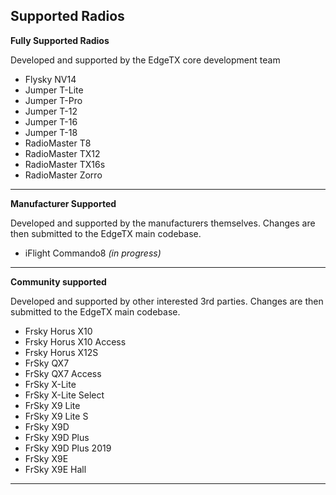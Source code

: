 ## Supported Radios

**Fully Supported Radios** 

Developed and supported by the EdgeTX core development team

* Flysky NV14
* Jumper T-Lite
* Jumper T-Pro
* Jumper T-12
* Jumper T-16
* Jumper T-18
* RadioMaster T8
* RadioMaster TX12
* RadioMaster TX16s
* RadioMaster Zorro
---

**Manufacturer Supported**
 
Developed and supported by the manufacturers themselves. Changes are then submitted to the EdgeTX main codebase.

* iFlight Commando8 *(in progress)*
---

**Community supported**

Developed and supported by other interested 3rd parties. Changes are then submitted to the EdgeTX main codebase.

* Frsky Horus X10
* Frsky Horus X10 Access
* Frsky Horus X12S
* FrSky QX7
* FrSky QX7 Access
* FrSky X-Lite
* FrSky X-Lite Select
* FrSky X9 Lite
* FrSky X9 Lite S
* FrSky X9D
* FrSky X9D Plus
* FrSky X9D Plus 2019
* FrSky X9E
* FrSky X9E Hall
---